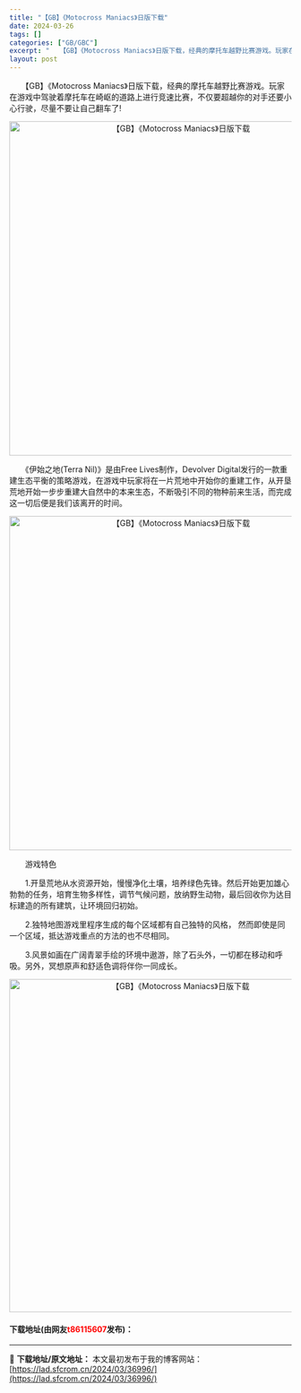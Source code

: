 ```yaml
---
title: "【GB】《Motocross Maniacs》日版下载"
date: 2024-03-26
tags: []
categories: ["GB/GBC"]
excerpt: "　　【GB】《Motocross Maniacs》日版下载，经典的摩托车越野比赛游戏。玩家在游戏中驾驶着摩托车在崎岖的道路上进行竞速比赛，不仅要超越你的对手还要小心行驶，尽量不要让自己翻车了! 　　《伊始之地(Terra Nil)》是由Free Lives制作，Devolver Digital发行的&hellip;"
layout: post
---
```


 <p>　　【GB】《Motocross Maniacs》日版下载，经典的摩托车越野比赛游戏。玩家在游戏中驾驶着摩托车在崎岖的道路上进行竞速比赛，不仅要超越你的对手还要小心行驶，尽量不要让自己翻车了!</p> <p align="center"><img align="" border="0" src="https://lad.sfcrom.cn/wp-content/uploads/2024/03/20240326_660286462de99.png" width="597" alt="【GB】《Motocross Maniacs》日版下载" /></p> <p>　　《伊始之地(Terra Nil)》是由Free Lives制作，Devolver Digital发行的一款重建生态平衡的策略游戏，在游戏中玩家将在一片荒地中开始你的重建工作，从开垦荒地开始一步步重建大自然中的本来生态，不断吸引不同的物种前来生活，而完成这一切后便是我们该离开的时间。</p> <p align="center"><img align="" border="0" src="https://lad.sfcrom.cn/wp-content/uploads/2024/03/20240326_66028647c3af6.png" width="597" alt="【GB】《Motocross Maniacs》日版下载" /></p> <p>　　游戏特色</p> <p>　　1.开垦荒地从水资源开始，慢慢净化土壤，培养绿色先锋。然后开始更加雄心勃勃的任务，培育生物多样性，调节气候问题，放纳野生动物，最后回收你为达目标建造的所有建筑，让环境回归初始。</p> <p>　　2.独特地图游戏里程序生成的每个区域都有自己独特的风格， 然而即使是同一个区域，抵达游戏重点的方法的也不尽相同。</p> <p>　　3.风景如画在广阔青翠手绘的环境中遨游，除了石头外，一切都在移动和呼吸。另外，冥想原声和舒适色调将伴你一同成长。</p> <p align="center"><img align="" border="0" src="https://lad.sfcrom.cn/wp-content/uploads/2024/03/20240326_6602864996633.png" width="595" alt="【GB】《Motocross Maniacs》日版下载" /></p> <p><h4>下载地址(由网友<font color="red">t86115607</font>发布)：</h4></p> 

---
📖 **下载地址/原文地址：** 本文最初发布于我的博客网站：[https://lad.sfcrom.cn/2024/03/36996/](https://lad.sfcrom.cn/2024/03/36996/)
